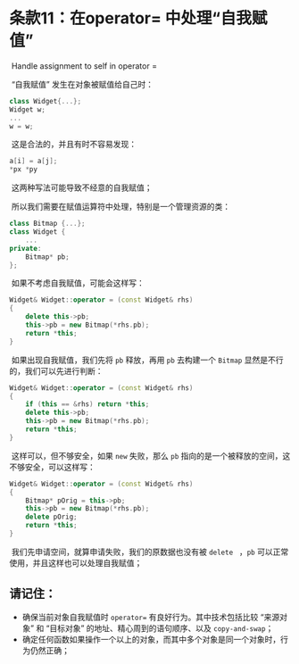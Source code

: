 # 条款11：在operator= 中处理“自我赋值”

​		Handle assignment to self in operator = 

​	“自我赋值” 发生在对象被赋值给自己时：

````c++
class Widget{...};
Widget w;
...
w = w;
````

​	这是合法的，并且有时不容易发现：

```c++
a[i] = a[j];
*px *py
```

​	这两种写法可能导致不经意的自我赋值；

​	所以我们需要在赋值运算符中处理，特别是一个管理资源的类：

````c++
class Bitmap {...};
class Widget {
	...
private:
    Bitmap* pb;
};
````

​	如果不考虑自我赋值，可能会这样写：

````c++
Widget& Widget::operator = (const Widget& rhs)
{
    delete this->pb;
    this->pb = new Bitmap(*rhs.pb);
    return *this;
}
````

​	如果出现自我赋值，我们先将 `pb` 释放，再用 `pb` 去构建一个 `Bitmap` 显然是不行的，我们可以先进行判断：

````c++
Widget& Widget::operator = (const Widget& rhs)
{
    if (this == &rhs) return *this;
    delete this->pb;
    this->pb = new Bitmap(*rhs.pb);
    return *this;
}
````

​	这样可以，但不够安全，如果 `new` 失败，那么 `pb` 指向的是一个被释放的空间，这不够安全，可以这样写：

````c++
Widget& Widget::operator = (const Widget& rhs)
{
	Bitmap* pOrig = this->pb;
    this->pb = new Bitmap(*rhs.pb);
    delete pOrig;
    return *this;
}
````

​	我们先申请空间，就算申请失败，我们的原数据也没有被 `delete ` ，`pb` 可以正常使用，并且这样也可以处理自我赋值；





## 请记住：

- 确保当前对象自我赋值时 `operator=` 有良好行为。其中技术包括比较 “来源对象” 和 “目标对象” 的地址、精心周到的语句顺序、以及 `copy-and-swap`；
- 确定任何函数如果操作一个以上的对象，而其中多个对象是同一个对象时，行为仍然正确；